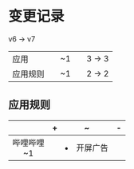 # 变更记录

v6 -> v7

||||||
|-|:-:|:-:|:-:|:-:|
|应用||~1||3 -> 3|
|应用规则||~1||2 -> 2|

## 应用规则

||+|~|-|
|:-:|-|-|-|
|哔哩哔哩<br>~1||<li>开屏广告||
